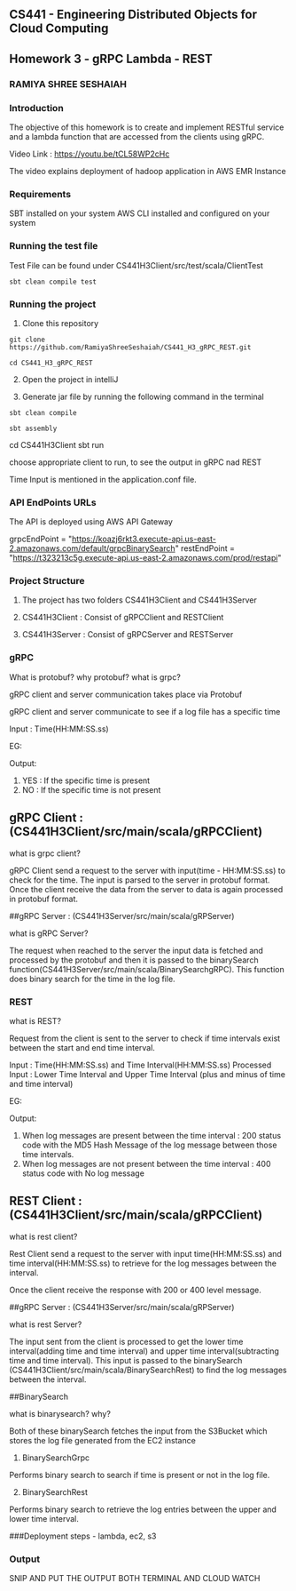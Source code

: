 ## CS441 - Engineering Distributed Objects for Cloud Computing

## Homework 3 - gRPC Lambda - REST

### RAMIYA SHREE SESHAIAH

### Introduction
The objective of this homework is to create and implement RESTful service and a lambda function that are accessed from the clients using gRPC.

Video Link : https://youtu.be/tCL58WP2cHc

The video explains deployment of hadoop application in AWS EMR Instance

### Requirements

SBT installed on your system
AWS CLI installed and configured on your system

### Running the test file

Test File can be found under CS441H3Client/src/test/scala/ClientTest

````
sbt clean compile test
````

### Running the project

1) Clone this repository

```
git clone https://github.com/RamiyaShreeSeshaiah/CS441_H3_gRPC_REST.git
```
```
cd CS441_H3_gRPC_REST
```

2) Open the project in intelliJ

3) Generate jar file by running the following command in the terminal

````
sbt clean compile 
````

````
sbt assembly 
````

cd CS441H3Client
sbt run

choose appropriate client to run, to see the output in gRPC nad REST

Time Input is mentioned in the application.conf file.

### API EndPoints URLs

The API is deployed using AWS API Gateway 

grpcEndPoint = "https://koazj6rkt3.execute-api.us-east-2.amazonaws.com/default/grpcBinarySearch"
restEndPoint = "https://t323213c5g.execute-api.us-east-2.amazonaws.com/prod/restapi"

### Project Structure

1) The project has two folders CS441H3Client and CS441H3Server

2) CS441H3Client : Consist of gRPCClient and RESTClient

3) CS441H3Server : Consist of gRPCServer and RESTServer

### gRPC

What is protobuf?
why protobuf?
what is grpc?

gRPC client and server communication takes place via Protobuf

gRPC client and server communicate to see if a log file has a specific time 

Input : Time(HH:MM:SS.ss) 

EG:

Output: 
1) YES :  If the specific time is present
2) NO : If the specific time is not present

## gRPC Client : (CS441H3Client/src/main/scala/gRPCClient)

what is grpc client?

gRPC Client send a request to the server with input(time - HH:MM:SS.ss) to check for the time. The input is parsed to the server in protobuf format.
Once the client receive the data from the server to data is again processed in protobuf format.

##gRPC Server : (CS441H3Server/src/main/scala/gRPServer)

what is gRPC Server?

The request when reached to the server the input data is fetched and processed by the protobuf and then it is passed to the binarySearch function(CS441H3Server/src/main/scala/BinarySearchgRPC).
This function does binary search for the time in the log file.

### REST

what is REST?

Request from the client is sent to the server to check if time intervals exist between the start and end time interval.

Input : Time(HH:MM:SS.ss) and Time Interval(HH:MM:SS.ss) 
Processed Input : Lower Time Interval and Upper Time Interval (plus and minus of time and time interval)

EG: 

Output: 
1) When log messages are present between the time interval : 200 status code with the MD5 Hash Message of the log message between those time intervals.
2) When log messages are not present between the time interval : 400 status code with No log message

## REST Client : (CS441H3Client/src/main/scala/gRPCClient)

what is rest client?

Rest Client send a request to the server with input time(HH:MM:SS.ss) and time interval(HH:MM:SS.ss) to retrieve for the log messages between the interval. 

Once the client receive the response with 200 or 400 level message.

##gRPC Server : (CS441H3Server/src/main/scala/gRPServer)

what is rest Server?

The input sent from the client is processed to get the lower time interval(adding time and time interval) and upper time interval(subtracting time and time interval).
This input is passed to the binarySearch (CS441H3Client/src/main/scala/BinarySearchRest) to find the log messages between the interval.


##BinarySearch

what is binarysearch? why?

Both of these binarySearch fetches the input from the S3Bucket which stores the log file generated from the EC2 instance

1) BinarySearchGrpc 

Performs binary search to search if time is present or not in the log file.

2) BinarySearchRest

Performs binary search to retrieve the log entries between the upper and lower time interval.

###Deployment steps - lambda, ec2, s3
### Output

SNIP AND PUT THE OUTPUT BOTH TERMINAL AND CLOUD WATCH